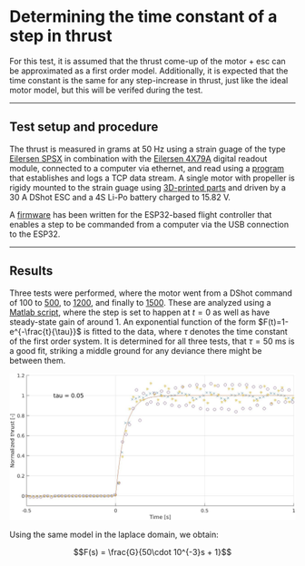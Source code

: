 # Determining the time constant of a step in thrust

For this test, it is assumed that the thrust come-up of the motor + esc can be approximated as a first order model. Additionally, it is expected that the time constant is the same for any step-increase in thrust, just like the ideal motor model, but this will be verifed during the test.

---

## Test setup and procedure

The thrust is measured in grams at 50 Hz using a strain guage of the type [Eilersen SPSX](https://www.eilersen.com/single-point-load-cell/product/single-point-load-cell-spsx/) in combination with the [Eilersen 4X79A](https://www.eilersen.com/analog-weighing-module/product/analog-output-module-4x79a/) digital readout module, connected to a computer via ethernet, and read using a [program](/software/misc_tools/TCP_strain_guage.py) that establishes and logs a TCP data stream. A single motor with propeller is rigidy mounted to the strain guage using [3D-printed parts](/3dparts/teststand_thrust/) and driven by a 30 A DShot ESC and a 4S Li-Po battery charged to 15.82 V.

A [firmware](/software/ESP32_thrust_step_firmware/src/main.cpp) has been written for the ESP32-based flight controller that enables a step to be commanded from a computer via the USB connection to the ESP32.

---

## Results

Three tests were performed, where the motor went from a DShot command of 100 to [500](/tests/0500_thrust_response.csv), to [1200](/tests/1200_thrust_response.csv), and finally to [1500](/tests/1500_thrust_response.csv). These are analyzed using a [Matlab script](/software/misc_tools/plotting_thrust_steps.m), where the step is set to happen at $t = 0$ as well as have steady-state gain of around $1$. An exponential function of the form $F(t)=1-e^{-\frac{t}{\tau}}$ is fitted to the data, where $\tau$ denotes the time constant of the first order system. It is determined for all three tests, that $\tau = 50 \text{ ms}$ is a good fit, striking a middle ground for any deviance there might be between them.

![](../images/thrust_step_plot.jpg)

Using the same model in the laplace domain, we obtain:

$$F(s) = \frac{G}{50\cdot 10^{-3}s + 1}$$